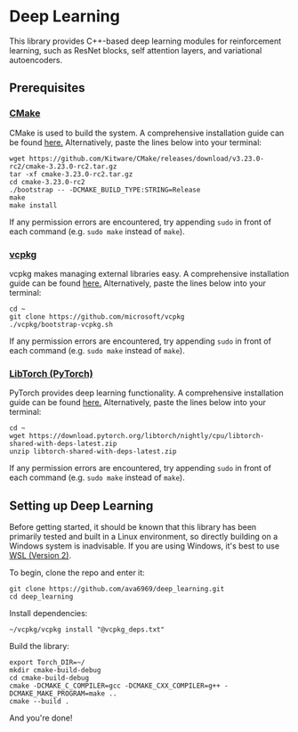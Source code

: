 # Deep Learning
This library provides C++-based deep learning modules for reinforcement learning, such as ResNet blocks, self attention layers, and variational autoencoders.

## Prerequisites
### [CMake](https://cmake.org/)
CMake is used to build the system. A comprehensive installation guide can be found [here.](https://cmake.org/install/) Alternatively, paste the lines below into your terminal:
```
wget https://github.com/Kitware/CMake/releases/download/v3.23.0-rc2/cmake-3.23.0-rc2.tar.gz
tar -xf cmake-3.23.0-rc2.tar.gz
cd cmake-3.23.0-rc2
./bootstrap -- -DCMAKE_BUILD_TYPE:STRING=Release
make
make install
```
If any permission errors are encountered, try appending `sudo` in front of each command (e.g. `sudo make` instead of `make`).

### [vcpkg](https://vcpkg.io/en/index.html)
vcpkg makes managing external libraries easy. A comprehensive installation guide can be found [here.](https://github.com/microsoft/vcpkg) Alternatively, paste the lines below into your terminal:
```
cd ~
git clone https://github.com/microsoft/vcpkg
./vcpkg/bootstrap-vcpkg.sh
```
If any permission errors are encountered, try appending `sudo` in front of each command (e.g. `sudo make` instead of `make`).

### [LibTorch (PyTorch)](https://pytorch.org/)
PyTorch provides deep learning functionality. A comprehensive installation guide can be found [here.](https://github.com/microsoft/vcpkg) Alternatively, paste the lines below into your terminal:
```
cd ~
wget https://download.pytorch.org/libtorch/nightly/cpu/libtorch-shared-with-deps-latest.zip
unzip libtorch-shared-with-deps-latest.zip
```
If any permission errors are encountered, try appending `sudo` in front of each command (e.g. `sudo make` instead of `make`).

## Setting up Deep Learning
Before getting started, it should be known that this library has been primarily tested and built in a Linux environment, so directly building on a Windows system is inadvisable. If you are using Windows, it's best to use [WSL (Version 2)](https://docs.microsoft.com/en-us/windows/wsl/install).

To begin, clone the repo and enter it:
```
git clone https://github.com/ava6969/deep_learning.git
cd deep_learning
```
Install dependencies:
```
~/vcpkg/vcpkg install "@vcpkg_deps.txt"
```
Build the library:
```
export Torch_DIR=~/
mkdir cmake-build-debug
cd cmake-build-debug
cmake -DCMAKE_C_COMPILER=gcc -DCMAKE_CXX_COMPILER=g++ -DCMAKE_MAKE_PROGRAM=make ..
cmake --build .
```
And you're done!